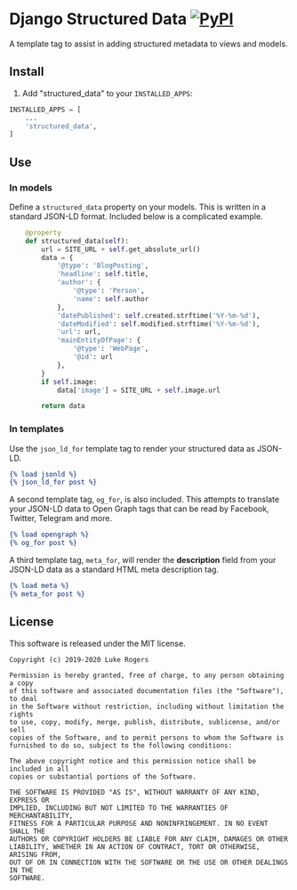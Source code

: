 # Django Structured Data  [![PyPI](https://img.shields.io/pypi/v/django-structured-data)](https://pypi.org/project/django-structured-data/)
A template tag to assist in adding structured metadata to views and models.

## Install

1.  Add "structured_data" to your `INSTALLED_APPS`:
```python
INSTALLED_APPS = [
    ...
    'structured_data',
]
```

## Use

### In models
Define a `structured_data` property on your models. This is written in a standard JSON-LD format. Included
 below is a complicated example.
```python
    @property
    def structured_data(self):
        url = SITE_URL + self.get_absolute_url()
        data = {
            '@type': 'BlogPosting',
            'headline': self.title,
            'author': {
                '@type': 'Person',
                'name': self.author
            },
            'datePublished': self.created.strftime('%Y-%m-%d'),
            'dateModified': self.modified.strftime('%Y-%m-%d'),
            'url': url,
            'mainEntityOfPage': {
                '@type': 'WebPage',
                '@id': url
            },
        }
        if self.image:
            data['image'] = SITE_URL + self.image.url

        return data

```

### In templates
Use the `json_ld_for` template tag to render your structured data as JSON-LD.
```djangotemplate
{% load jsonld %}
{% json_ld_for post %}
```

A second template tag, `og_for`, is also included. This attempts to translate your JSON-LD
data to Open Graph tags that can be read by Facebook, Twitter, Telegram
and more.
 ```djangotemplate
{% load opengraph %}
{% og_for post %}
```

A third template tag, `meta_for`, will render the **description** field from
your JSON-LD data as a standard HTML meta description tag.
 ```djangotemplate
{% load meta %}
{% meta_for post %}
```

## License

This software is released under the MIT license.
```
Copyright (c) 2019-2020 Luke Rogers

Permission is hereby granted, free of charge, to any person obtaining a copy
of this software and associated documentation files (the "Software"), to deal
in the Software without restriction, including without limitation the rights
to use, copy, modify, merge, publish, distribute, sublicense, and/or sell
copies of the Software, and to permit persons to whom the Software is
furnished to do so, subject to the following conditions:

The above copyright notice and this permission notice shall be included in all
copies or substantial portions of the Software.

THE SOFTWARE IS PROVIDED "AS IS", WITHOUT WARRANTY OF ANY KIND, EXPRESS OR
IMPLIED, INCLUDING BUT NOT LIMITED TO THE WARRANTIES OF MERCHANTABILITY,
FITNESS FOR A PARTICULAR PURPOSE AND NONINFRINGEMENT. IN NO EVENT SHALL THE
AUTHORS OR COPYRIGHT HOLDERS BE LIABLE FOR ANY CLAIM, DAMAGES OR OTHER
LIABILITY, WHETHER IN AN ACTION OF CONTRACT, TORT OR OTHERWISE, ARISING FROM,
OUT OF OR IN CONNECTION WITH THE SOFTWARE OR THE USE OR OTHER DEALINGS IN THE
SOFTWARE.
```
